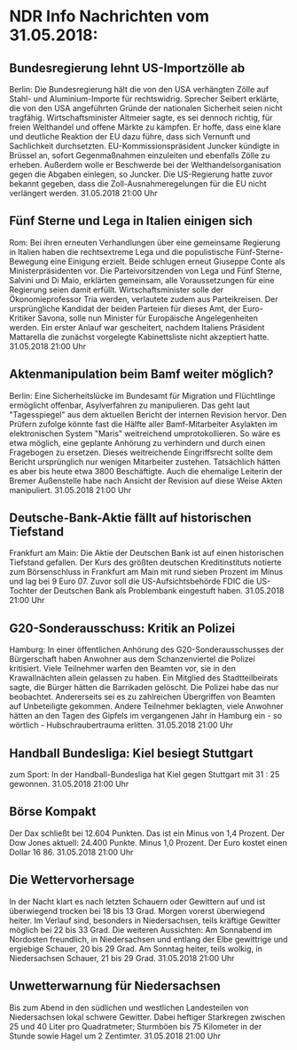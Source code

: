 # NDR Info Nachrichten vom 31.05.2018:


## Bundesregierung lehnt US-Importzölle ab
Berlin: Die Bundesregierung hält die von den USA verhängten Zölle auf Stahl- und Aluminium-Importe für rechtswidrig. Sprecher Seibert erklärte, die von den USA angeführten Gründe der nationalen Sicherheit seien nicht tragfähig. Wirtschaftsminister Altmeier sagte, es sei dennoch richtig, für freien Welthandel und offene Märkte zu kämpfen. Er hoffe, dass eine klare und deutliche Reaktion der EU dazu führe, dass sich Vernunft und Sachlichkeit durchsetzten. EU-Kommissionspräsident Juncker kündigte in Brüssel an, sofort Gegenmaßnahmen einzuleiten und ebenfalls Zölle zu erheben. Außerdem wolle er Beschwerde bei der Welthandelsorganisation gegen die Abgaben einlegen, so Juncker. Die US-Regierung hatte zuvor bekannt gegeben, dass die Zoll-Ausnahmeregelungen für die EU nicht verlängert werden. 31.05.2018 21:00 Uhr 

## Fünf Sterne und Lega in Italien einigen sich
Rom: Bei ihren erneuten Verhandlungen über eine gemeinsame Regierung in Italien haben die rechtsextreme Lega und die populistische Fünf-Sterne-Bewegung eine Einigung erzielt. Beide schlugen erneut Giuseppe Conte als Ministerpräsidenten vor. Die Parteivorsitzenden von Lega und Fünf Sterne, Salvini und Di Maio, erklärten gemeinsam, alle Voraussetzungen für eine Regierung seien damit erfüllt. Wirtschaftsminister solle der Ökonomieprofessor Tria werden, verlautete zudem aus Parteikreisen. Der ursprüngliche Kandidat der beiden Parteien für dieses Amt, der Euro-Kritiker Savona, solle nun Minister für Europäische Angelegenheiten werden. Ein erster Anlauf war gescheitert, nachdem Italiens Präsident Mattarella die zunächst vorgelegte Kabinettsliste nicht akzeptiert hatte. 31.05.2018 21:00 Uhr 

## Aktenmanipulation beim Bamf weiter möglich?
Berlin: Eine Sicherheitslücke im Bundesamt für Migration und Flüchtlinge ermöglicht offenbar, Asylverfahren zu manipulieren. Das geht laut "Tagesspiegel" aus dem aktuellen Bericht der internen Revision hervor. Den Prüfern zufolge könnte fast die Hälfte aller Bamf-Mitarbeiter Asylakten im elektronischen System "Maris" weitreichend umprotokollieren. So wäre es etwa möglich, eine geplante Anhörung zu verhindern und durch einen Fragebogen zu ersetzen. Dieses weitreichende Eingriffsrecht sollte dem Bericht ursprünglich nur wenigen Mitarbeiter zustehen. Tatsächlich hätten es aber bis heute etwa 3800 Beschäftigte. Auch die ehemalige Leiterin der Bremer Außenstelle habe nach Ansicht der Revision auf diese Weise Akten manipuliert. 31.05.2018 21:00 Uhr 

## Deutsche-Bank-Aktie fällt auf historischen Tiefstand
Frankfurt am Main: Die Aktie der Deutschen Bank ist auf einen historischen Tiefstand gefallen. Der Kurs des größten deutschen Kreditinstituts notierte zum Börsenschluss in Frankfurt am Main mit rund sieben Prozent im Minus und lag bei 9 Euro 07. Zuvor soll die US-Aufsichtsbehörde FDIC die US-Tochter der Deutschen Bank als Problembank eingestuft haben. 31.05.2018 21:00 Uhr 

## G20-Sonderausschuss: Kritik an Polizei
Hamburg: In einer öffentlichen Anhörung des G20-Sonderausschusses der Bürgerschaft haben Anwohner aus dem Schanzenviertel die Polizei kritisiert. Viele Teilnehmer warfen den Beamten vor, sie in den Krawallnächten allein gelassen zu haben. Ein Mitglied des Stadtteilbeirats sagte, die Bürger hätten die Barrikaden gelöscht. Die Polizei habe das nur beobachtet. Andererseits sei es zu zahlreichen Übergriffen von Beamten auf Unbeteiligte gekommen. Andere Teilnehmer beklagten, viele Anwohner hätten an den Tagen des Gipfels im vergangenen Jahr in Hamburg ein - so wörtlich - Hubschraubertrauma erlitten. 31.05.2018 21:00 Uhr 

## Handball Bundesliga: Kiel besiegt Stuttgart
zum Sport: In der Handball-Bundesliga hat Kiel gegen Stuttgart mit 31 : 25 gewonnen. 31.05.2018 21:00 Uhr 

## Börse Kompakt
Der Dax schließt bei 12.604 Punkten. Das ist ein Minus von 1,4 Prozent. Der Dow Jones aktuell: 24.400 Punkte. Minus 1,0 Prozent. Der Euro kostet einen Dollar 16 86. 31.05.2018 21:00 Uhr 

## Die Wettervorhersage
In der Nacht klart es nach letzten Schauern oder Gewittern auf und ist überwiegend trocken bei 18 bis 13 Grad. Morgen vorerst überwiegend heiter. Im Verlauf sind, besonders in Niedersachsen, teils kräftige Gewitter möglich bei 22 bis 33 Grad. Die weiteren Aussichten: Am Sonnabend im Nordosten freundlich, in Niedersachsen und entlang der Elbe gewittrige und ergiebige Schauer, 20 bis 29 Grad. Am Sonntag heiter, teils wolkig, in Niedersachsen Schauer, 21 bis 29 Grad. 31.05.2018 21:00 Uhr 

## Unwetterwarnung für Niedersachsen
Bis zum Abend in den südlichen und westlichen Landesteilen von Niedersachsen lokal schwere Gewitter. Dabei heftiger Starkregen zwischen 25 und 40 Liter pro Quadratmeter; Sturmböen bis 75 Kilometer in der Stunde sowie Hagel um 2 Zentimter. 31.05.2018 21:00 Uhr 
